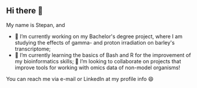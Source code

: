## Hi there 👋

My name is Stepan, and
- 🔭 I’m currently working on my Bachelor's degree project, where I am studying the effects of gamma- and proton irradiation on barley's transcriptome;
- 🌱 I’m currently learning the basics of Bash and R for the improvement of my bioinformatics skills;
👯 I’m looking to collaborate on projects that improve tools for working with omics data of non-model organisms!

You can reach me via e-mail or LinkedIn at my profile info 😄
<!--

- 👯 I’m looking to collaborate on ...
- 🤔 I’m looking for help with ...
- 💬 Ask me about ...
- 📫 How to reach me: ...
- 😄 Pronouns: ...
- ⚡ Fun fact: ...
-->
